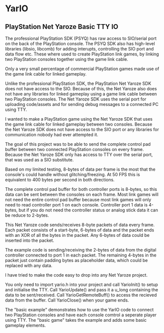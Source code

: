 # YarIO

## PlayStation Net Yaroze Basic TTY IO

The professional PlayStation SDK (PSYQ) has raw access to SIO/serial port on the back of the PlayStation console.
The PSYQ SDK also has high-level libraries (libsio, libcomb) for adding interupts, controlling the SIO port and data flow etc.
These where used to create PlayStation link games, by linking two PlayStation consoles together using the game link cable.

Only a very small percentage of commercial PlayStation games made use of the game link cable for linked gameplay.

Unlike the professional PlayStation SDK, the PlayStation Net Yaroze SDK does not have access to the SIO.
Because of this, the Net Yaroze also does not have any libraries for linked gameplay using a game link cable between two PlayStation consoles.
The Net Yaroze SDK uses the serial port for uploading code/assets and for sending debug messages to a connected PC using TTY.

I wanted to make a PlayStation game using the Net Yaroze SDK that uses the game link cable for linked gameplay between two consoles.
Because the Net Yaroze SDK does not have access to the SIO port or any libraries for communication nobody had ever attempted it.

The goal of this project was to be able to send the complete control pad buffer between two connected PlayStation consoles on every frame.
Because the Net Yaroze SDK only has access to TTY over the serial port, that was used as a SIO substitute.

Based on my limited testing, 8-bytes of data per frame is the most that the console's could handle without glitching/freezing.
At 50 FPS this is equivalent to 400 bytes per second in both directions.

The complete control pad buffer for both controller ports is 8-bytes, so this data can be sent between the consoles on each frame.
Most link games will not need the entire control pad buffer because most link games will only need to read controller port 1 on each console.
Controller port 1 data is 4-bytes, but if you do not need the controller status or analog stick data it can be reduce to 2-bytes.

This Net Yaroze code sends/receives 8-byte packets of data every frame.
Each packet consists of a start-byte, 6-bytes of data and the packet ends with an XOR of all the bytes in the packet.
Any 6-bytes of data could be inserted into the packet.

The example code is sending/receiving the 2-bytes of data from the digital controller connected to port 1 in each packet.
The remaining 4-bytes in the packet just contain padding bytes as placeholder data, which could be replaced with any data.

I have tried to make the code easy to drop into any Net Yaroze project.

You only need to import yario.h into your project and call YarioInit() to setup and initialise the TTY.
Call YarioUpdate() and pass it a u_long containing the data to be sent/received.
Call YarioGetRemoteBuff() to access the recieved data from the buffer.
Call YarioClose() when your game ends.

The "basic example" demonstrates how to use the YarIO code to connect two PlayStation consoles and have each console comtrol a seperate player using TTY.
The "basic game" takes the example and adds some basic gameplay elements.
